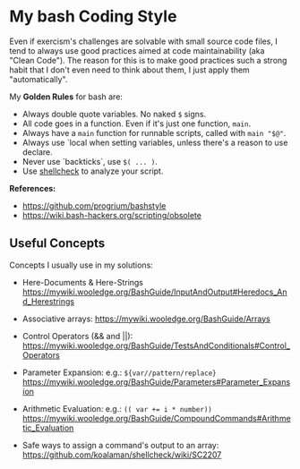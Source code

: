# My bash Coding Style

Even if exercism's challenges are solvable with small source code files, I
tend to always use good practices aimed at code maintainability (aka "Clean Code").
The reason for this is to make good practices such a strong habit that I don't
even need to think about them, I just apply them "automatically".

My **Golden Rules** for bash are:

- Always double quote variables. No naked `$` signs.
- All code goes in a function. Even if it's just one function, `main`.
- Always have a `main` function for runnable scripts, called with `main "$@"`.
- Always use `local when setting variables, unless there's a reason to use declare.
- Never use \`backticks\`, use `$( ... )`.
- Use [shellcheck](https://github.com/koalaman/shellcheck) to analyze your script.

**References:**

- <https://github.com/progrium/bashstyle>
- <https://wiki.bash-hackers.org/scripting/obsolete>


## Useful Concepts

Concepts I usually use in my solutions:

- Here-Documents & Here-Strings
  https://mywiki.wooledge.org/BashGuide/InputAndOutput#Heredocs_And_Herestrings

- Associative arrays:
  https://mywiki.wooledge.org/BashGuide/Arrays

- Control Operators (&& and ||):
  https://mywiki.wooledge.org/BashGuide/TestsAndConditionals#Control_Operators

- Parameter Expansion: e.g.: `${var//pattern/replace}`
  https://mywiki.wooledge.org/BashGuide/Parameters#Parameter_Expansion

- Arithmetic Evaluation: e.g.: `(( var += i * number))`
  https://mywiki.wooledge.org/BashGuide/CompoundCommands#Arithmetic_Evaluation

- Safe ways to assign a command's output to an array:
  https://github.com/koalaman/shellcheck/wiki/SC2207
